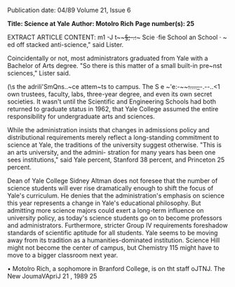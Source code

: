 Publication date: 04/89
Volume 21, Issue 6

**Title: Science at Yale**
**Author: Motolro Rich**
**Page number(s): 25**

EXTRACT ARTICLE CONTENT:
m1 -J t~~~~§;-.:~~~ 
Scie ·fie School an 
School 
· ~ ed off 
stacked anti-science," said 
Lister. 

Coincidentally or not, 
most 
administrators graduated from Yale 
with a Bachelor of Arts degree. "So 
there is this matter of a small built-in 
pre~nst sciences," Lister said. 

(\s the adrili'SmQns..~ce attem~ts to 
campus. The S e ~'e:-~~~~~~:...._~~~~-.--..<1 
own trustees, faculty, labs, three-year 
degree, and even its own secret 
societies. It wasn't until the Scientific 
and Engineering Schools had both 
returned to graduate status in 1962, 
that Yale College assumed the entire 
responsibility for undergraduate arts 
and sciences. 

While the administration insists that 
changes in admissions policy and 
distributional requirements merely 
reflect a long-standing commitment to 
science at Yale, the traditions of the 
university suggest otherwise. "This is 
an arts university, and the admini-
stration for many years has been 
one sees 
institutions," said Yale 
percent, Stanford 38 percent, and 
Princeton 25 percent. 

Dean of Yale 
College Sidney 
Altman does not foresee that the 
number of science students will ever 
rise dramatically enough to shift the 
focus of Yale's curriculum. He denies 
that the administration's emphasis on 
science this year represents a change in 
Yale's educational philosophy. But 
admitting more science majors could 
exert a 
long-term 
influence on 
university policy, as today's science 
students go on to become professors 
and administrators. Furthermore, 
stricter Group IV requirements 
foreshadow 
standards of scientific 
aptitude for all students. Yale seems to be 
moving away from its tradition as a 
humanities-dominated institution. Science 
Hill might not become the center of 
campus, but Chemistry 115 might 
have to move to a bigger classroom 
next year. 

• 
Motolro Rich, a sophomore in Branford 
College, is on tht staff oJTNJ. 
The New JoumaVApriJ 21 , 1989 25